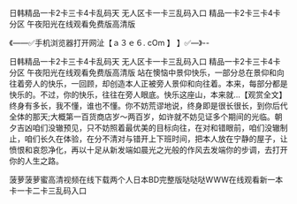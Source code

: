 日韩精品一卡2卡三卡4卡乱码天
无人区卡一卡三乱码入口
精品一卡2卡三卡4卡分区
午夜阳光在线观看免费版高清版


《——✅手机浏览器打开网沚【ａ３ｅ６. cOm 】 】✅—》--

日韩精品一卡2卡三卡4卡乱码天
无人区卡一卡三乱码入口
精品一卡2卡三卡4卡分区
午夜阳光在线观看免费版高清版
站在懊恼中景仰快乐，一部分总在景仰和向往着旁人的快乐，一回顾，却创造本人正被旁人景仰和向往着。本来，每部分都是快乐的。不过，你的快乐，往往在旁人眼底。快乐这座山，本来就...【观赏全文】
终身有多长，我不懂，谁也不懂。你不妨荒谬地说，终身即是很长很长，到你后代全体的那天;大概第一百货商店岁～两百岁，如许就不妨见证多个期间的光临。朝夕吉凶咱们没辙预见，只不妨照着最优美的目标向往，在对和错眼前，咱们没辙制止，咱们长久在体验，在分不清对与错开上下班时间，把本人放在宁静的屋子，让愤恨和哀怨净化，再以十足从新发端如晨光之光般的作风去发端你的步调，去打开你的人生之路。





菠萝菠萝蜜高清视频在线下载两个人日本BD完整版哒哒哒WWW在线观看新一本卡一卡二卡三乱码入口
